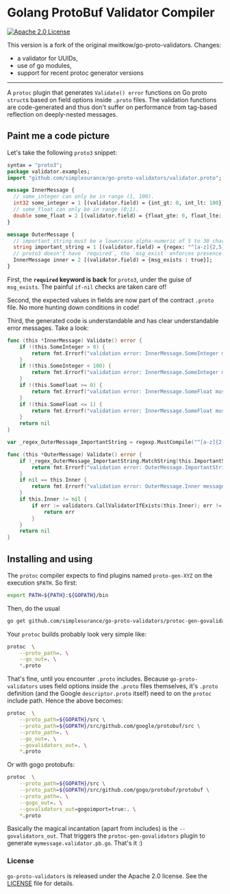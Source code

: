 # Golang ProtoBuf Validator Compiler
[![Apache 2.0 License](https://img.shields.io/badge/License-Apache%202.0-blue.svg)](LICENSE)

This version is a fork of the original mwitkow/go-proto-validators.
Changes:
- a validator for UUIDs,
- use of go modules,
- support for recent protoc generator versions

---

A `protoc` plugin that generates `Validate() error` functions on Go proto `struct`s based on field options inside `.proto` 
files. The validation functions are code-generated and thus don't suffer on performance from tag-based reflection on
deeply-nested messages.

## Paint me a code picture

Let's take the following `proto3` snippet:

```proto
syntax = "proto3";
package validator.examples;
import "github.com/simplesurance/go-proto-validators/validator.proto";

message InnerMessage {
  // some_integer can only be in range (1, 100).
  int32 some_integer = 1 [(validator.field) = {int_gt: 0, int_lt: 100}];
  // some_float can only be in range (0;1).
  double some_float = 2 [(validator.field) = {float_gte: 0, float_lte: 1}];
}

message OuterMessage {
  // important_string must be a lowercase alpha-numeric of 5 to 30 characters (RE2 syntax).
  string important_string = 1 [(validator.field) = {regex: "^[a-z]{2,5}$"}];
  // proto3 doesn't have `required`, the `msg_exist` enforces presence of InnerMessage.
  InnerMessage inner = 2 [(validator.field) = {msg_exists : true}];
}
```

First, the **`required` keyword is back** for `proto3`, under the guise of `msg_exists`. The painful `if-nil` checks are taken care of!

Second, the expected values in fields are now part of the contract `.proto` file. No more hunting down conditions in code!

Third, the generated code is understandable and has clear understandable error messages. Take a look:

```go
func (this *InnerMessage) Validate() error {
	if !(this.SomeInteger > 0) {
		return fmt.Errorf("validation error: InnerMessage.SomeInteger must be greater than '0'")
	}
	if !(this.SomeInteger < 100) {
		return fmt.Errorf("validation error: InnerMessage.SomeInteger must be less than '100'")
	}
	if !(this.SomeFloat >= 0) {
		return fmt.Errorf("validation error: InnerMessage.SomeFloat must be greater than or equal to '0'")
	}
	if !(this.SomeFloat <= 1) {
		return fmt.Errorf("validation error: InnerMessage.SomeFloat must be less than or equal to '1'")
	}
	return nil
}

var _regex_OuterMessage_ImportantString = regexp.MustCompile("^[a-z]{2,5}$")

func (this *OuterMessage) Validate() error {
	if !_regex_OuterMessage_ImportantString.MatchString(this.ImportantString) {
		return fmt.Errorf("validation error: OuterMessage.ImportantString must conform to regex '^[a-z]{2,5}$'")
	}
	if nil == this.Inner {
		return fmt.Errorf("validation error: OuterMessage.Inner message must exist")
	}
	if this.Inner != nil {
		if err := validators.CallValidatorIfExists(this.Inner); err != nil {
			return err
		}
	}
	return nil
}
```

## Installing and using

The `protoc` compiler expects to find plugins named `proto-gen-XYZ` on the execution `$PATH`. So first:

```sh
export PATH=${PATH}:${GOPATH}/bin
```

Then, do the usual

```sh
go get github.com/simplesurance/go-proto-validators/protoc-gen-govalidators
```

Your `protoc` builds probably look very simple like:

```sh
protoc  \
	--proto_path=. \
	--go_out=. \
	*.proto
```

That's fine, until you encounter `.proto` includes. Because `go-proto-validators` uses field options inside the `.proto` 
files themselves, it's `.proto` definition (and the Google `descriptor.proto` itself) need to on the `protoc` include
path. Hence the above becomes:

```sh
protoc  \
	--proto_path=${GOPATH}/src \
	--proto_path=${GOPATH}/src/github.com/google/protobuf/src \
	--proto_path=. \
	--go_out=. \
	--govalidators_out=. \
	*.proto
```

Or with gogo protobufs:

```sh
protoc  \
	--proto_path=${GOPATH}/src \
	--proto_path=${GOPATH}/src/github.com/gogo/protobuf/protobuf \
	--proto_path=. \
	--gogo_out=. \
	--govalidators_out=gogoimport=true:. \
	*.proto
```

Basically the magical incantation (apart from includes) is the `--govalidators_out`. That triggers the 
`protoc-gen-govalidators` plugin to generate `mymessage.validator.pb.go`. That's it :)

### License

`go-proto-validators` is released under the Apache 2.0 license. See the [LICENSE](LICENSE) file for details.
